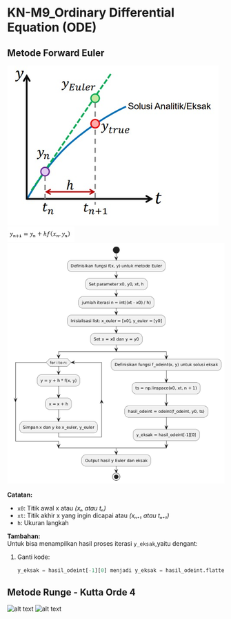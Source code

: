 # KN-M9_Ordinary Differential Equation (ODE)

## Metode Forward Euler
![alt text](https://github.com/Cici130204/Coba/blob/main/grafik%20ode.jpg?raw=true)
![alt text](https://github.com/Cici130204/Coba/blob/main/Euler_rms.jpg?raw=true)
![alt text](https://github.com/Cici130204/Coba/blob/main/M_Forward%20Euler.png?raw=true)

**Catatan:**  
- `x0`: Titik awal x atau *(xₙ atau tₙ)*  
- `xt`: Titik akhir x yang ingin dicapai atau *(xₙ₊₁ atau tₙ₊₁)*  
- `h`: Ukuran langkah  

**Tambahan:**  
Untuk bisa menampilkan hasil proses iterasi `y_eksak`,yaitu dengant:

1. Ganti kode:
   ```python
   y_eksak = hasil_odeint[-1][0] menjadi y_eksak = hasil_odeint.flatten()


## Metode Runge - Kutta Orde 4
![alt text](https://github.com/Cici130204/Coba/blob/main/RK4_rms.jpg?raw=true)
![alt text](https://github.com/Cici130204/Coba/blob/main/M_Runge%20Kutta%20Orde%204.png?raw=true)



  
